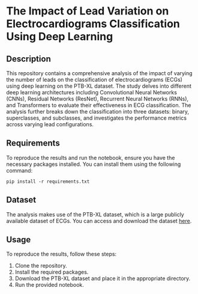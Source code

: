 # The Impact of Lead Variation on Electrocardiograms Classification Using Deep Learning

## Description
This repository contains a comprehensive analysis of the impact of varying the number of leads on the classification of electrocardiograms (ECGs) using deep learning on the PTB-XL dataset. The study delves into different deep learning architectures including Convolutional Neural Networks (CNNs), Residual Networks (ResNet), Recurrent Neural Networks (RNNs), and Transformers to evaluate their effectiveness in ECG classification. The analysis further breaks down the classification into three datasets: binary, superclasses, and subclasses, and investigates the performance metrics across varying lead configurations.

## Requirements
To reproduce the results and run the notebook, ensure you have the necessary packages installed. You can install them using the following command:

```
pip install -r requirements.txt
```

## Dataset
The analysis makes use of the PTB-XL dataset, which is a large publicly available dataset of ECGs. You can access and download the dataset [here](https://physionet.org/content/ptb-xl/1.0.1/).

## Usage
To reproduce the results, follow these steps:

1. Clone the repository.
2. Install the required packages.
3. Download the PTB-XL dataset and place it in the appropriate directory.
4. Run the provided notebook.

